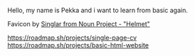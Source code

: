 Hello, my name is Pekka and i want to learn from basic again.

Favicon by [Singlar from Noun Project - "Helmet"](https://thenounproject.com/browse/icons/term/helmet/)

https://roadmap.sh/projects/single-page-cv
https://roadmap.sh/projects/basic-html-website